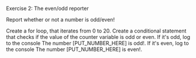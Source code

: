 Exercise 2: The even/odd reporter

Report whether or not a number is odd/even!

Create a for loop, that iterates from 0 to 20.
Create a conditional statement that checks if the value of the counter variable is odd or even.
If it's odd, log to the console The number [PUT_NUMBER_HERE] is odd!.
If it's even, log to the console The number [PUT_NUMBER_HERE] is even!.